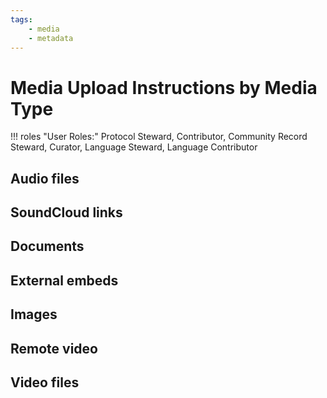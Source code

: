 ```yaml
---
tags: 
    - media
    - metadata
---
```

# Media Upload Instructions by Media Type

!!! roles "User Roles:"
	Protocol Steward, Contributor, Community Record Steward, Curator, Language Steward, Language Contributor 


## Audio files

## SoundCloud links

## Documents

## External embeds

## Images

## Remote video

## Video files

